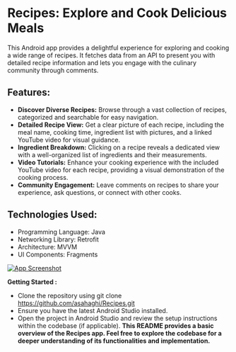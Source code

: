 # Recipes: Explore and Cook Delicious Meals
This Android app provides a delightful experience for exploring and cooking a wide range of recipes. It fetches data from an API to present you with detailed recipe information and lets you engage with the culinary community through comments.

## Features:

- **Discover Diverse Recipes:** Browse through a vast collection of recipes, categorized and searchable for easy navigation.
- **Detailed Recipe View:** Get a clear picture of each recipe, including the meal name, cooking time, ingredient list with pictures, and a linked YouTube video for visual guidance.
- **Ingredient Breakdown:** Clicking on a recipe reveals a dedicated view with a well-organized list of ingredients and their measurements.
- **Video Tutorials:** Enhance your cooking experience with the included YouTube video for each recipe, providing a visual demonstration of the cooking process.
- **Community Engagement:** Leave comments on recipes to share your experience, ask questions, or connect with other cooks.
## Technologies Used:

- Programming Language: Java
- Networking Library: Retrofit
- Architecture: MVVM
- UI Components: Fragments


[![App Screenshot](https://imgtr.ee/images/2024/03/12/bb7bad6f32d21a4f271968ded055fc21.jpeg)](optional_link_to_specific_image_in_your_app)

**Getting Started :**

- Clone the repository using git clone https://github.com/asahaghi/Recipes.git
- Ensure you have the latest Android Studio installed.
- Open the project in Android Studio and review the setup instructions within the codebase (if applicable).
**This README provides a basic overview of the Recipes app. Feel free to explore the codebase for a deeper understanding of its functionalities and implementation.**
